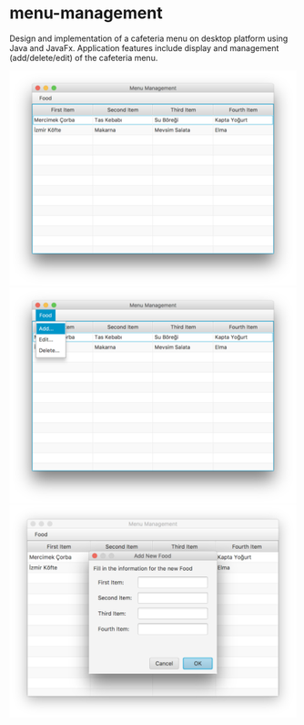 # menu-management
Design and implementation of a cafeteria menu on desktop platform using Java and JavaFx. Application features include display and management (add/delete/edit) of the cafeteria menu.


![Screenshot](mmOne.png)
![Screenshot](mmTwo.png)
![Screenshot](mmThree.png)

